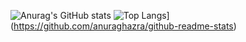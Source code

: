 ![Anurag's GitHub stats](https://github-readme-stats.vercel.app/api?username=vin-spiegel&&show_icons=true&theme=github_dark)
![Top Langs](https://github-readme-stats.vercel.app/api/top-langs/?username=anuraghazra&layout=compact)](https://github.com/anuraghazra/github-readme-stats)
